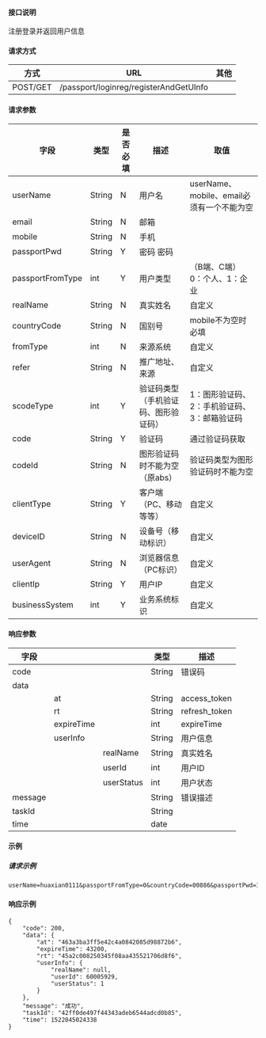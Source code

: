 #### 接口说明
注册登录并返回用户信息
#### 请求方式
|方式|URL|其他|
|---|--------------|---|
|POST/GET|/passport/loginreg/registerAndGetUInfo||

#### 请求参数
|字段|	类型|	是否必填|	描述|	取值|
|----|--|--|-----------------------|----|
|userName|		String|	N|	用户名|	userName、mobile、email必须有一个不能为空|
|email|		String|	N|	邮箱	||
|mobile|		String|	N|	手机	||
|passportPwd|		String|	Y|	密码	密码||
|passportFromType|		int|	Y|	用户类型|（B端、C端）	0：个人、1：企业|
|realName|		String|	N|	真实姓名|	自定义|
|countryCode|		String|	N|	国别号|	mobile不为空时必填|
|fromType|		int|	N|	来源系统|	自定义|
|refer|		String|	N|	推广地址、来源|	自定义|
|scodeType|		int|	Y|	验证码类型（手机验证码、图形验证码）|	1：图形验证码、2：手机验证码、3：邮箱验证码|
|code|		String|	Y|	验证码|	通过验证码获取|
|codeId|		String|	N|	图形验证码时不能为空（原abs）|	验证码类型为图形验证码时不能为空|
|clientType|		String|	Y|	客户端（PC、移动等等）|	自定义|
|deviceID|		String|	N|	设备号（移动标识）|	自定义|
|userAgent|		String|	N|	浏览器信息（PC标识）|	自定义|
|clientIp|		String|	Y|	用户IP|	自定义|
|businessSystem|		int|	Y|	业务系统标识|	自定义|


#### 响应参数
|字段| | |类型|	描述|
|--|--|--|--|--|
|code| | |String| 错误码|
|data| | | | |
| |at| |String|access_token|
| |rt| |String|refresh_token|
| |expireTime| |int|expireTime|
| |userInfo||String|用户信息|
| | |realName|String|真实姓名|
| | |userId|int|用户ID|
| | |userStatus|int|用户状态|
|message|||String| 错误描述|
|taskId| | |String| |
|time| | |date| |
#### 示例

##### 请求示例
```
userName=huaxian0111&passportFromType=0&countryCode=00886&passportPwd=123123&clientIp=10.10.10.10&clientType=a&businessSystem=1&deviceID=abc123123android&mobile=17900000088&code=407251&scodeType=2
```

#### 响应示例
```
{
    "code": 200,
    "data": {
        "at": "463a3ba3ff5e42c4a0842085d98872b6",
        "expireTime": 43200,
        "rt": "45a2c008250345f08aa435521706d8f6",
        "userInfo": {
            "realName": null,
            "userId": 60005929,
            "userStatus": 1
        }
    },
    "message": "成功",
    "taskId": "42ff0de497f44343adeb6544adcd0b85",
    "time": 1522045024338
}
```

